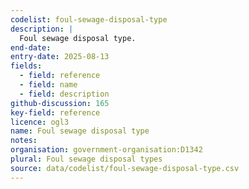 ```yaml
---
codelist: foul-sewage-disposal-type
description: |
  Foul sewage disposal type.
end-date:
entry-date: 2025-08-13
fields:
  - field: reference
  - field: name
  - field: description
github-discussion: 165
key-field: reference
licence: ogl3
name: Foul sewage disposal type
notes:
organisation: government-organisation:D1342
plural: Foul sewage disposal types
source: data/codelist/foul-sewage-disposal-type.csv
---
```

